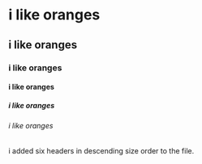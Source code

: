 # i like oranges
## i like oranges
### i like oranges
#### i like oranges
##### i like oranges
###### i like oranges

i added six headers in descending size order to the file.
